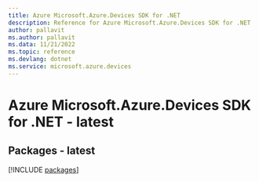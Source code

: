 ```yaml
---
title: Azure Microsoft.Azure.Devices SDK for .NET
description: Reference for Azure Microsoft.Azure.Devices SDK for .NET
author: pallavit
ms.author: pallavit
ms.data: 11/21/2022
ms.topic: reference
ms.devlang: dotnet
ms.service: microsoft.azure.devices
---
```

# Azure Microsoft.Azure.Devices SDK for .NET - latest
## Packages - latest
[!INCLUDE [packages](microsoft.azure.devices-index.md)]